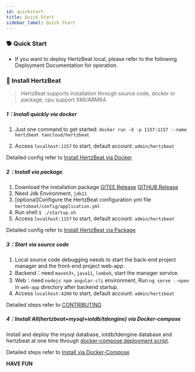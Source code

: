 ```yaml
---
id: quickstart  
title: Quick Start    
sidebar_label: Quick Start    
---
```


### 🐕 Quick Start

- If you want to deploy HertzBeat local, please refer to the following Deployment Documentation for operation.

### 🍞 Install HertzBeat

> HertzBeat supports installation through source code, docker or package, cpu support X86/ARM64.

##### 1：Install quickly via docker

1. Just one command to get started: `docker run -d -p 1157:1157 --name hertzbeat tancloud/hertzbeat`

2. Access `localhost:1157` to start, default account: `admin/hertzbeat`

Detailed config refer to [Install HertzBeat via Docker](https://hertzbeat.com/docs/start/docker-deploy)

##### 2：Install via package

1. Download the installation package [GITEE Release](https://gitee.com/hertzbeat/hertzbeat/releases) [GITHUB Release](https://github.com/apache/hertzbeat/releases)
2. Need Jdk Environment, `jdk11`
3. [optional]Configure the HertzBeat configuration yml file `hertzbeat/config/application.yml`
4. Run shell `$ ./startup.sh `
5. Access `localhost:1157` to start, default account: `admin/hertzbeat`

Detailed config refer to [Install HertzBeat via Package](https://hertzbeat.com/docs/start/package-deploy)

##### 3：Start via source code

1. Local source code debugging needs to start the back-end project manager and the front-end project web-app.
2. Backend：need `maven3+`, `java11`, `lombok`, start the manager service.
3. Web：need `nodejs npm angular-cli` environment, Run `ng serve --open` in `web-app` directory after backend startup.
4. Access `localhost:4200` to start, default account: `admin/hertzbeat`

Detailed steps refer to [CONTRIBUTING](../others/contributing)   

##### 4：Install All(hertzbeat+mysql+iotdb/tdengine) via Docker-compose   

Install and deploy the mysql database, iotdb/tdengine database and hertzbeat at one time through [docker-compose deployment script](https://github.com/apache/hertzbeat/tree/master/script/docker-compose).

Detailed steps refer to [Install via Docker-Compose](https://github.com/apache/hertzbeat/tree/master/script/docker-compose)

**HAVE FUN**  
